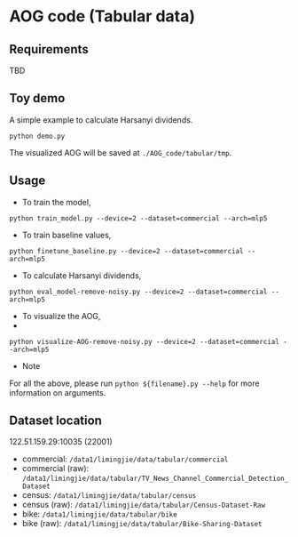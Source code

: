 # AOG code (Tabular data)

## Requirements

TBD

## Toy demo

A simple example to calculate Harsanyi dividends.

~~~shell
python demo.py
~~~

The visualized AOG will be saved at `./AOG_code/tabular/tmp`.

## Usage

- To train the model,

~~~shell
python train_model.py --device=2 --dataset=commercial --arch=mlp5
~~~

- To train baseline values,

~~~shell
python finetune_baseline.py --device=2 --dataset=commercial --arch=mlp5
~~~

- To calculate Harsanyi dividends,

~~~shell
python eval_model-remove-noisy.py --device=2 --dataset=commercial --arch=mlp5
~~~

- To visualize the AOG,
- 
~~~shell
python visualize-AOG-remove-noisy.py --device=2 --dataset=commercial --arch=mlp5
~~~

- Note

For all the above, please run `python ${filename}.py --help` for more information on arguments.

## Dataset location

122.51.159.29:10035 (22001)

- commercial: `/data1/limingjie/data/tabular/commercial`
- commercial (raw): `/data1/limingjie/data/tabular/TV_News_Channel_Commercial_Detection_Dataset`
- census: `/data1/limingjie/data/tabular/census`
- census (raw): `/data1/limingjie/data/tabular/Census-Dataset-Raw`
- bike: `/data1/limingjie/data/tabular/bike`
- bike (raw): `/data1/limingjie/data/tabular/Bike-Sharing-Dataset`